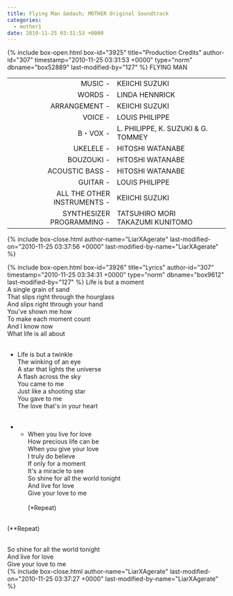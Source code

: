 ```yaml
---
title: Flying Man &mdash; MOTHER Original Soundtrack
categories:
  - mother1
date: 2010-11-25 03:31:53 +0000
---
```

{% include box-open.html box-id="3925" title="Production Credits" author-id="307" timestamp="2010-11-25 03:31:53 +0000" type="norm" dbname="box52889" last-modified-by="127" %}
FLYING MAN

<table>
<tr>
<td align="right">MUSIC -</td>
<td>KEIICHI SUZUKI</td>
</tr>
<tr>
<td align="right">WORDS -</td>
<td>LINDA HENNRICK</td>
</tr>
<tr>
<td align="right">ARRANGEMENT -</td>
<td>KEIICHI SUZUKI</td>
</tr>
<tr>
<td align="right">VOICE -</td>
<td>LOUIS PHILIPPE</td>
</tr>
<tr>
<td align="right">B・VOX -</td>
<td>L. PHILIPPE, K. SUZUKI & G. TOMMEY</td>
</tr>
<tr>
<td align="right">UKELELE -</td>
<td>HITOSHI WATANABE</td>
</tr>
<tr>
<td align="right">BOUZOUKI -</td>
<td>HITOSHI WATANABE</td>
</tr>
<tr>
<td align="right">ACOUSTIC BASS -</td>
<td>HITOSHI WATANABE</td>
</tr>
<tr>
<td align="right">GUITAR -</td>
<td>LOUIS PHILIPPE</td>
</tr>
<tr>
<td align="right">ALL THE OTHER INSTRUMENTS -</td>
<td>KEIICHI SUZUKI</td>
</tr>
<tr>
<td align="right">SYNTHESIZER PROGRAMMING -</td>
<td>TATSUHIRO MORI <br />
TAKAZUMI KUNITOMO</td>
</tr>
</table>
{% include box-close.html author-name="LiarXAgerate" last-modified-on="2010-11-25 03:37:56 +0000" last-modified-by-name="LiarXAgerate" %}

{% include box-open.html box-id="3926" title="Lyrics" author-id="307" timestamp="2010-11-25 03:34:31 +0000" type="norm" dbname="box9612" last-modified-by="127" %}
Life is but a moment<br />
A single grain of sand<br />
That slips right through the hourglass<br />
And slips right through your hand<br />
You've shown me how<br />
To make each moment count<br />
And I know now<br />
What life is all about<br /><br />

* Life is but a twinkle<br />
The winking of an eye<br />
A star that lights the universe<br />
A flash across the sky<br />
You came to me<br />
Just like a shooting star<br />
You gave to me<br />
The love that's in your heart<br /><br />

* * When you live for love<br />
How precious life can be<br />
When you give your love<br />
I truly do believe<br />
If only for a moment<br />
It's a miracle to see<br />
So shine for all the world tonight<br />
And live for love<br />
Give your love to me<br /><br />
(*Repeat)<br /><br />

(**Repeat)<br /><br />

So shine for all the world tonight<br />
And live for love<br />
Give your love to me<br />
{% include box-close.html author-name="LiarXAgerate" last-modified-on="2010-11-25 03:37:27 +0000" last-modified-by-name="LiarXAgerate" %}
